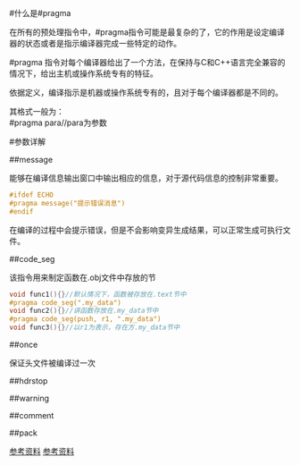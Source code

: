 #什么是#pragma

在所有的预处理指令中，#pragma指令可能是最复杂的了，它的作用是设定编译器的状态或者是指示编译器完成一些特定的动作。

\#pragma 指令对每个编译器给出了一个方法，在保持与C和C++语言完全兼容的情况下，给出主机或操作系统专有的特征。

依据定义，编译指示是机器或操作系统专有的，且对于每个编译器都是不同的。

其格式一般为：
​	
	#pragma para//para为参数

#参数详解

##message

能够在编译信息输出窗口中输出相应的信息，对于源代码信息的控制非常重要。


```c
#ifdef ECHO
#pragma message("提示错误消息")
#endif
```

在编译的过程中会提示错误，但是不会影响变异生成结果，可以正常生成可执行文件。

##code_seg

该指令用来制定函数在.obj文件中存放的节


```c
void func1(){}//默认情况下，函数被存放在.text节中
#pragma code_seg(".my_data")
void func2(){}//讲函数存放在.my_data节中
#pragma code_seg(push, r1, ".my_data")
void func3(){}//以r1为表示，存在方.my_data节中
```

##once

保证头文件被编译过一次

##hdrstop

##warning

##comment

##pack


[参考资料](http://c.biancheng.net/cpp/html/469.html)
[参考资料](http://blog.csdn.net/whatday/article/details/7100855)
